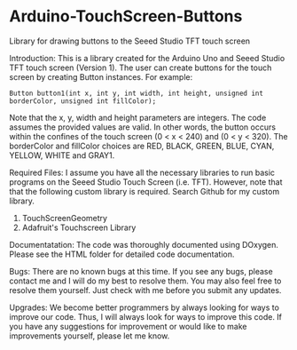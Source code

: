 Arduino-TouchScreen-Buttons
===========================

Library for drawing buttons to the Seeed Studio TFT touch screen

Introduction:
This is a library created for the Arduino Uno and Seeed Studio TFT touch screen (Version 1).  The user can create buttons
for the touch screen by creating Button instances.  For example:

`Button button1(int x, int y, int width, int height, unsigned int borderColor, unsigned int fillColor);`

Note that the x, y, width and height parameters are integers.  The code assumes the provided values are valid.  In other words, the button occurs within the confines of the touch screen (0 < x < 240) and (0 < y < 320). The borderColor and fillColor choices are RED, BLACK, GREEN, BLUE, CYAN, YELLOW, WHITE and GRAY1.

Required Files:
I assume you have all the necessary libraries to run basic programs on the Seeed Studio Touch Screen (i.e. TFT).  However, note that that the following custom library is required.  Search Github for my custom library.

1. TouchScreenGeometry
2. Adafruit's Touchscreen Library

Documentatation:
The code was thoroughly documented using DOxygen. Please see the HTML folder for detailed code documentation.

Bugs:
There are no known bugs at this time.  If you see any bugs, please contact me and I will do my best to resolve them.  You may also feel free to resolve them yourself.  Just check with me before you submit any updates.

Upgrades:
We become better programmers by always looking for ways to improve our code.  Thus, I will always look for ways to improve this code.  If you have any suggestions for improvement or would like to make improvements yourself, please let me know.
